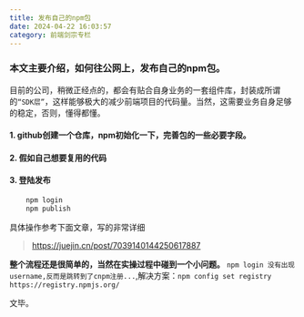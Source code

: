 ```yaml
---
title: 发布自己的npm包
date: 2024-04-22 16:03:57
category: 前端剑宗专栏
---
```



### 本文主要介绍，如何往公网上，发布自己的npm包。

目前的公司，稍微正经点的，都会有贴合自身业务的一套组件库，封装成所谓的`“SDK层”`，这样能够极大的减少前端项目的代码量。当然，这需要业务自身足够的稳定，否则，懂得都懂。

#### 1. github创建一个仓库，npm初始化一下，完善包的一些必要字段。
#### 2. 假如自己想要复用的代码 
#### 3. 登陆发布
```javascript
    npm login
    npm publish
```

具体操作参考下面文章，写的非常详细

> https://juejin.cn/post/7039140144250617887

**整个流程还是很简单的，当然在实操过程中碰到一个小问题。**
`npm login 没有出现 username,反而是跳转到了cnpm注册...`,解决方案：`npm config set registry https://registry.npmjs.org/`

文毕。


